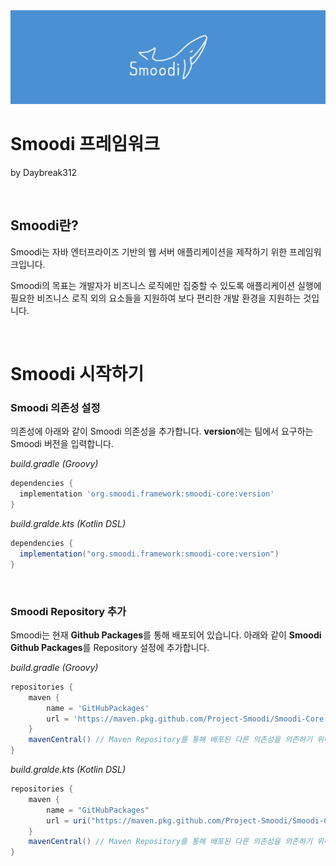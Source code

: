 <img src="../smoodi_banner.png" alt="Smoodi Banner">

# Smoodi 프레임워크
by Daybreak312

<br/>

## Smoodi란?
Smoodi는 자바 엔터프라이즈 기반의 웹 서버 애플리케이션을 제작하기 위한 프레임워크입니다.

Smoodi의 목표는 개발자가 비즈니스 로직에만 집중할 수 있도록 애플리케이션 실행에 필요한 비즈니스 로직 외의 요소들을 지원하여 보다 편리한 개발 환경을 지원하는 것입니다.

<br/>

# Smoodi 시작하기
### Smoodi 의존성 설정

의존성에 아래와 같이 Smoodi 의존성을 추가합니다.
**version**에는 팀에서 요구하는 Smoodi 버전을 입력합니다.

_build.gradle (Groovy)_
```gradle
dependencies {
  implementation 'org.smoodi.framework:smoodi-core:version'
}
```

_build.gralde.kts (Kotlin DSL)_
```gradle
dependencies {
  implementation("org.smoodi.framework:smoodi-core:version")
}
```

<br/>

### Smoodi Repository 추가

Smoodi는 현재 **Github Packages**를 통해 배포되어 있습니다.
아래와 같이 **Smoodi Github Packages**를 Repository 설정에 추가합니다.

_build.gradle (Groovy)_
```gradle
repositories {
    maven {
        name = 'GitHubPackages'
        url = 'https://maven.pkg.github.com/Project-Smoodi/Smoodi-Core'
    }
    mavenCentral() // Maven Repository를 통해 배포된 다른 의존성을 의존하기 위해 필요합니다. 대다수의 경우 필요하지만, 필요하지 않을 경우 제거하세요.
}
```

_build.gralde.kts (Kotlin DSL)_
```gradle
repositories {
    maven {
        name = "GitHubPackages"
        url = uri("https://maven.pkg.github.com/Project-Smoodi/Smoodi-Core")
    }
    mavenCentral() // Maven Repository를 통해 배포된 다른 의존성을 의존하기 위해 필요합니다. 대다수의 경우 필요하지만, 필요하지 않을 경우 제거하세요.
}
```

